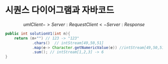 # 시퀀스 다이어그램과 자바코드
$$uml
Client -> Server : Request
Client <- Server : Response
$$

```java
public int solutionV1(int n){
    return (n+"") // 123 -> "123"
            .chars()  // intStream[49,50,51]
            .map(e-> Character.getNumericValue(e)) //intStream[49,50,51] -> intStream[1,2,3]
            .sum(); // intStream[1,2,3] -> 6
}

```